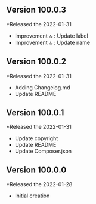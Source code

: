 ## Version 100.0.3
*Released the 2022-01-31

* Improvement 🔝 : Update label
* Improvement 🔝 : Update name

## Version 100.0.2
*Released the 2022-01-31

* Adding Changelog.md
* Update README

## Version 100.0.1
*Released the 2022-01-31

* Update copyright
* Update README
* Update Composer.json

## Version 100.0.0
*Released the 2022-01-28

* Initial creation
